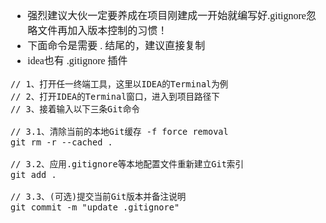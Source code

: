 <font face="Simsun" size=3>

- 强烈建议大伙一定要养成在项目刚建成一开始就编写好.gitignore忽略文件再加入版本控制的习惯！
- 下面命令是需要  . 结尾的，建议直接复制
- idea也有 .gitignore 插件

~~~
// 1、打开任一终端工具，这里以IDEA的Terminal为例
// 2、打开IDEA的Terminal窗口，进入到项目路径下
// 3、接着输入以下三条Git命令

// 3.1、清除当前的本地Git缓存 -f force removal
git rm -r --cached .
 
// 3.2、应用.gitignore等本地配置文件重新建立Git索引
git add .
 
// 3.3、(可选)提交当前Git版本并备注说明
git commit -m "update .gitignore"
~~~

</font>